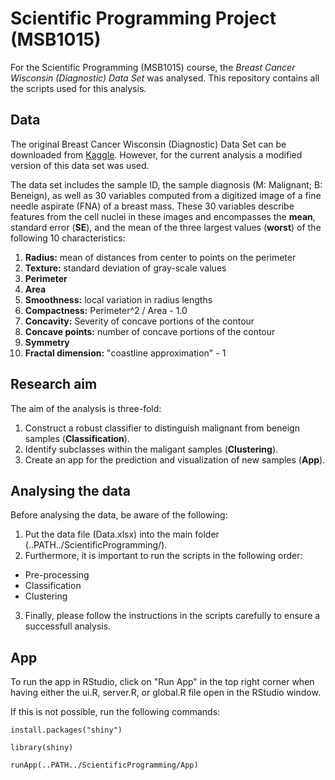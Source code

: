 # Scientific Programming Project (MSB1015)
For the Scientific Programming (MSB1015) course, the *Breast Cancer Wisconsin (Diagnostic) Data Set* was analysed. This repository contains all the scripts used for this analysis.

## Data
The original Breast Cancer Wisconsin (Diagnostic) Data Set can be downloaded from [Kaggle](https://www.kaggle.com/datasets/uciml/breast-cancer-wisconsin-data). However, for the current analysis a modified version of this data set was used.

The data set includes the sample ID, the sample diagnosis (M: Malignant; B: Beneign), as well as 30 variables computed from a digitized image of a fine needle aspirate (FNA) of a breast mass. These 30 variables describe features from the cell nuclei in these images and encompasses the **mean**, standard error (**SE**), and the mean of the three largest values (**worst**) of the following 10 characteristics:
1. **Radius:** mean of distances from center to points on the perimeter
2. **Texture:** standard deviation of gray-scale values
3. **Perimeter**
4. **Area**
5. **Smoothness:** local variation in radius lengths
6. **Compactness:** Perimeter^2 / Area - 1.0
7. **Concavity:** Severity of concave portions of the contour
8. **Concave points:** number of concave portions of the contour
9. **Symmetry**
10. **Fractal dimension:** "coastline approximation" - 1

## Research aim
The aim of the analysis is three-fold:
1. Construct a robust classifier to distinguish malignant from beneign samples (**Classification**).
2. Identify subclasses within the maligant samples (**Clustering**).
3. Create an app for the prediction and visualization of new samples (**App**).

## Analysing the data
Before analysing the data, be aware of the following:

1. Put the data file (Data.xlsx) into the main folder (..PATH../ScientificProgramming/).
2. Furthermore, it is important to run the scripts in the following order:
  * Pre-processing
  * Classification
  * Clustering
3. Finally, please follow the instructions in the scripts carefully to ensure a successfull analysis.


## App
To run the app in RStudio, click on "Run App" in the top right corner when having either the ui.R, server.R, or global.R file open in the RStudio window.

If this is not possible, run the following commands:

`install.packages("shiny")`

`library(shiny)`

`runApp(..PATH../ScientificProgramming/App)`

